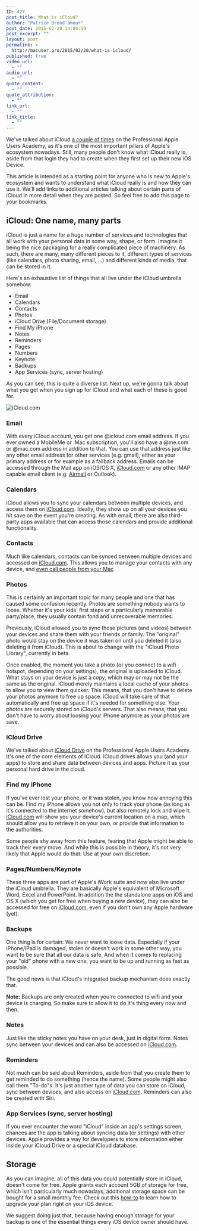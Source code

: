 ```yaml
---
ID: 427
post_title: What is iCloud?
author: "Patrice Brend'amour"
post_date: 2015-02-20 14:04:59
post_excerpt: ""
layout: post
permalink: >
  http://macuser.pro/2015/02/20/what-is-icloud/
published: true
video_url:
  - ""
audio_url:
  - ""
quote_content:
  - ""
quote_attribution:
  - ""
link_url:
  - ""
link_title:
  - ""
---
```


We've talked about iCloud [a couple of times][icMUP] on the Professional Apple Users Academy, as it's one of the most important pillars of Apple's ecosystem nowadays. Still, many people don't know what iCloud really is, aside from that login they had to create when they first set up their new iOS Device.

This article is intended as a starting point for anyone who is new to Apple's ecosystem and wants to understand what iCloud really is and how they can use it. We'll add links to additional articles talking about certain parts of iCloud in more detail when they are posted. So feel free to add this page to your bookmarks.

## iCloud: One name, many parts

iCloud is just a name for a huge number of services and technologies that all work with your personal data in some way, shape, or form. Imagine it being the nice packaging for a really complicated piece of machinery.
As such, there are many, many different pieces to it, different types of services (like calendars, photo sharing, email, ...) and different kinds of media, that can be stored in it.

Here's an exhaustive list of things that all live under the iCloud umbrella somehow:

- Email
- Calendars
- Contacts
- Photos
- iCloud Drive (File/Document storage)
- Find My iPhone
- Notes
- Reminders
- Pages
- Numbers
- Keynote
- Backups
- App Services (sync, server hosting)

As you can see, this is quite a diverse list.
Next up, we're gonna talk about what you get when you sign up for iCloud and what each of these is good for.
<!--more-->

![iCloud.com][icloudcomView]

### Email

With every iCloud account, you get one @icloud.com email address. If you ever owned a MobileMe or .Mac subscription, you'll also have a @me.com or @mac.com address in addition to that.
You can use that address just like any other email address for other services (e.g. gmail), either as your primary address or for example as a fallback address. Emails can be accessed through the Mail app on iOS/OS X, [iCloud.com][icl] or any other IMAP capable email client (e.g. [Airmail][airmail] or Outlook).

### Calendars

iCloud allows you to sync your calendars between multiple devices, and access them on [iCloud.com][icl]. Ideally, they show up on all your devices you hit save on the event you're creating.
As with email, there are also third-party apps available that can access those calendars and provide additional functionality.

### Contacts

Much like calendars, contacts can be synced between multiple devices and accessed on [iCloud.com][icl]. This allows you to manage your contacts with any device, and [even call people from your Mac][calling]

### Photos

This is certainly an important topic for many people and one that has caused some confusion recently. Photos are something nobody wants to loose. Whether it's your kids' first steps or a particularly memorable party/place, they usually contain fond and unrecoverable memories.

Previously, iCloud allowed you to sync those pictures (and videos) between your devices and share them with your friends or family. The "original" photo would stay on the device it was taken on until you deleted it (also deleting it from iCloud). This is about to change with the "iCloud Photo Library", currently in beta.

Once enabled, the moment you take a photo (or you connect to a wifi hotspot, depending on your settings), the original is uploaded to iCloud. What stays on your device is just a copy, which may or may not be the same as the original. iCloud merely maintains a local cache of your photos to allow you to view them quicker. This means, that you don't have to delete your photos anymore to free up space. iCloud will take care of that automatically and free up space if it's needed for something else. Your photos are securely stored on iCloud's servers. That also means, that you don't have to worry about loosing your iPhone anymore as your photos are save.

### iCloud Drive

We've talked about [iCloud Drive][icdMUP] on the Professional Apple Users Academy. It's one of the core elements of iCloud. iCloud drives allows you (and your apps) to store and share data between devices and apps. Picture it as your personal hard drive in the cloud.

### Find my iPhone

If you've ever lost your phone, or it was stolen, you know how annoying this can be. Find my iPhone allows you not only to track your phone (as long as it's connected to the internet somehow), but also remotely lock and wipe it. [iCloud.com][icl] will show you your device's current location on a map, which should allow you to retrieve it on your own, or provide that information to the authorities.

Some people shy away from this feature, fearing that Apple might be able to track their every move. And while this is possible in theory, it's not very likely that Apple would do that. Use at your own discretion.

### Pages/Numbers/Keynote
These three apps are part of Apple's iWork suite and now also live under the iCloud umbrella. They are basically Apple's equivalent of Microsoft Word, Excel and PowerPoint. In addition the the standalone apps on iOS and OS X (which you get for free when buying a new device), they can also be accessed for free on [iCloud.com][icl], even if you don't own any Apple hardware (yet).

### Backups
One thing is for certain: We never want to loose data. Especially if your iPhone/iPad is damaged, stolen or doesn't work in some other way, you want to be sure that all our data is safe. And when it comes to replacing your "old" phone with a new one, you want to be up and running as fast as possible.

The good news is that iCloud's integrated backup mechanism does exactly that.

**Note:** Backups are only created when you're connected to wifi and your device is charging. So make sure to allow it to do it's thing every now and then.

### Notes

Just like the sticky notes you have on your desk, just in digital form. Notes sync between your devices and can also be accessed on [iCloud.com][icl].

### Reminders

Not much can be said about Reminders, aside from that you create them to get reminded to do something (hence the name). Some people might also call them "To-do"s. It's just another type of data you can store on iCloud, sync between devices, and also access on [iCloud.com][icl]. Reminders can also be created with Siri.

### App Services (sync, server hosting)

If you ever encounter the word "iCloud" inside an app's settings screen, chances are the app is talking about syncing data (or settings) with other devices.
Apple provides a way for developers to store information either inside your iCloud Drive or a special iCloud database.

## Storage

As you can imagine, all of this data you could potentially store in iCloud, doesn't come for free.
Apple grants each account 5GB of storage for free, which isn't particularly much nowadays, additional storage space can be bought for a small monthly fee. Check out this [how-to][upgrMUP] to learn how to upgrade your plan right on your iOS device.

We suggest doing just that, because having enough storage for your backup is one of the essential things every iOS device owner should have.

[icMUP]: http://macuser.pro/?s=icloud "iCloud"
[icdMUP]: http://macuser.pro/2014/11/01/using-and-organizing-icloud-drive-on-os-x-yosemite/ "iCloud Drive"
[upgrMUP]: http://macuser.pro/2014/10/10/ios-8-the-new-icloud/#upgrade-storage "Upgrading your Storage Plan"
[icl]: http://icloud.com
[airmail]: http://airmail.com
[calling]: http://macuser.pro/2014/09/23/ios-8-taking-phone-calls-on-your-ipad-and-mac/ "iOS 8: Taking phone calls on your iPad (and Mac)"
[icloudcomview]: http://macuser.pro/wp-content/uploads/2015/02/icloud_settings_yosemite.png "iCloud settings on OS X Yosemite"